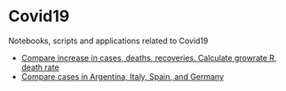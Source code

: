 # Covid19
Notebooks, scripts and applications related to Covid19

- [Compare increase in cases, deaths, recoveries. Calculate growrate R, death rate](https://github.com/OliverMaerz/Covid-19/blob/master/Covid19_2.ipynb)
- [Compare cases in Argentina, Italy, Spain, and Germany](https://github.com/OliverMaerz/Covid-19/blob/master/Covid-19_Compare_Argentina_curve_to_Italy%2C_Spain_and_Germany.ipynb)
